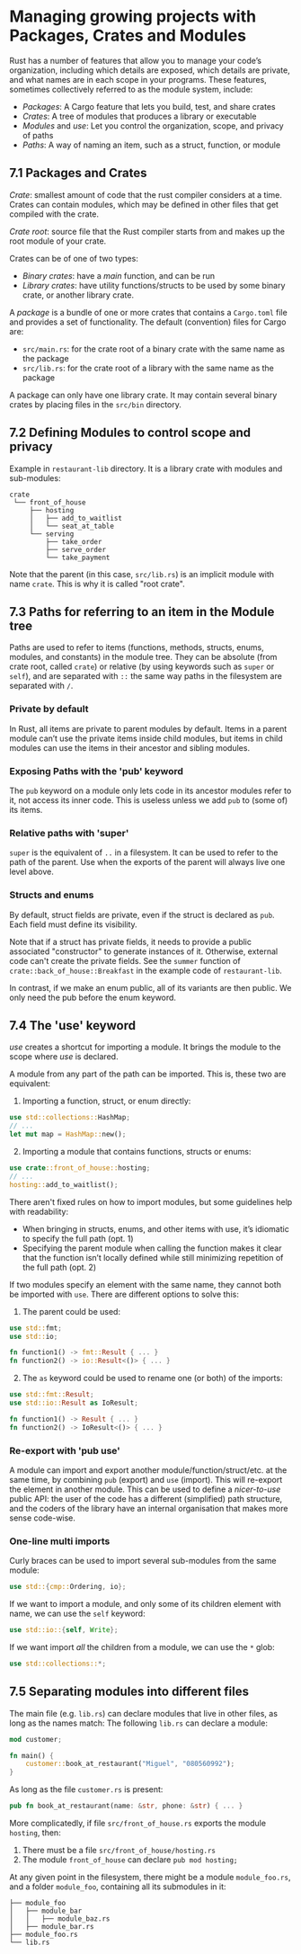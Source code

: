# Managing growing projects with Packages, Crates and Modules

Rust has a number of features that allow you to manage your code’s organization, including which details are exposed, which details are private, and what names are in each scope in your programs. These features, sometimes collectively referred to as the module system, include:

* _Packages_: A Cargo feature that lets you build, test, and share crates
* _Crates_: A tree of modules that produces a library or executable
* _Modules_ and _use_: Let you control the organization, scope, and privacy of paths
* _Paths_: A way of naming an item, such as a struct, function, or module

## 7.1 Packages and Crates

*Crate*: smallest amount of code that the rust compiler considers at a time. Crates can contain modules, which may be defined in other files that get compiled with the crate.

*Crate root*: source file that the Rust compiler starts from and makes up the root module of your crate.

Crates can be of one of two types:
* _Binary crates_: have a _main_ function, and can be run
* _Library crates_: have utility functions/structs to be used by some binary crate, or another library crate.

A _package_ is a bundle of one or more crates that contains a `Cargo.toml` file and provides a set of functionality. The default (convention) files for Cargo are:
* `src/main.rs`: for the crate root of a binary crate with the same name as the package
* `src/lib.rs`: for the crate root of a library with the same name as the package

A package can only have one library crate. It may contain several binary crates by placing files in the `src/bin` directory.

## 7.2 Defining Modules to control scope and privacy

Example in `restaurant-lib` directory. It is a library crate with modules and sub-modules:
```
crate
 └── front_of_house
     ├── hosting
     │   ├── add_to_waitlist
     │   └── seat_at_table
     └── serving
         ├── take_order
         ├── serve_order
         └── take_payment
```

Note that the parent (in this case, `src/lib.rs`) is an implicit module with name `crate`. This is why it is called "root crate".

## 7.3 Paths for referring to an item in the Module tree

Paths are used to refer to items (functions, methods, structs, enums, modules, and constants) in the module tree. They can be absolute (from crate root, called `crate`) or relative (by using keywords such as `super` or `self`), and are separated with `::` the same way paths in the filesystem are separated with `/`.

### Private by default

In Rust, all items are private to parent modules by default. Items in a parent module can’t use the private items inside child modules, but items in child modules can use the items in their ancestor and sibling modules.

### Exposing Paths with the 'pub' keyword

The `pub` keyword on a module only lets code in its ancestor modules refer to it, not access its inner code. This is useless unless we add `pub` to (some of) its items.

### Relative paths with 'super'

`super` is the equivalent of `..` in a filesystem. It can be used to refer to the path of the parent. Use when the exports of the parent will always live one level above.

### Structs and enums

By default, struct fields are private, even if the struct is declared as `pub`. Each field must define its visibility.

Note that if a struct has private fields, it needs to provide a public associated "constructor" to generate instances of it. Otherwise, external code can't create the private fields. See the `summer` function of `crate::back_of_house::Breakfast` in the example code of `restaurant-lib`.

In contrast, if we make an enum public, all of its variants are then public. We only need the pub before the enum keyword.

## 7.4 The 'use' keyword

*use* creates a shortcut for importing a module. It brings the module to the scope where *use* is declared.

A module from any part of the path can be imported. This is, these two are equivalent:
1. Importing a function, struct, or enum directly:
```rust
use std::collections::HashMap;
// ...
let mut map = HashMap::new();
```

2. Importing a module that contains functions, structs or enums:
```rust
use crate::front_of_house::hosting;
// ...
hosting::add_to_waitlist();
```

There aren't fixed rules on how to import modules, but some guidelines help with readability:
- When bringing in structs, enums, and other items with use, it’s idiomatic to specify the full path (opt. 1)
- Specifying the parent module when calling the function makes it clear that the function isn’t locally defined while still minimizing repetition of the full path (opt. 2)

If two modules specify an element with the same name, they cannot both be imported with `use`. There are different options to solve this: 
1. The parent could be used:
```rust
use std::fmt;
use std::io;

fn function1() -> fmt::Result { ... }
fn function2() -> io::Result<()> { ... }
```

2. The `as` keyword could be used to rename one (or both) of the imports:
```rust
use std::fmt::Result;
use std::io::Result as IoResult;

fn function1() -> Result { ... }
fn function2() -> IoResult<()> { ... }
```

### Re-export with 'pub use'
A module can import and export another module/function/struct/etc. at the same time, by combining `pub` (export) and `use` (import). This will re-export the element in another module.
This can be used to define a _nicer-to-use_ public API: the user of the code has a different (simplified) path structure, and the coders of the library have an internal organisation that makes more sense code-wise. 

### One-line multi imports
Curly braces can be used to import several sub-modules from the same module:
```rust
use std::{cmp::Ordering, io};
```

If we want to import a module, and only some of its children element with name, we can use the `self` keyword:
```rust
use std::io::{self, Write};
```

If we want import _all_ the children from a module, we can use the `*` glob:
```rust
use std::collections::*;
```

## 7.5 Separating modules into different files

The main file (e.g. `lib.rs`) can declare modules that live in other files, as long as the names match:
The following `lib.rs` can declare a module:
```rust
mod customer;

fn main() {
    customer::book_at_restaurant("Miguel", "080560992");
}
```

As long as the file `customer.rs` is present:
```rust
pub fn book_at_restaurant(name: &str, phone: &str) { ... }
```

More complicatedly, if file `src/front_of_house.rs` exports the module `hosting`, then:
1. There must be a file `src/front_of_house/hosting.rs`
2. The module `front_of_house` can declare `pub mod hosting;`

At any given point in the filesystem, there might be a module `module_foo.rs`, and a folder `module_foo`, containing all its submodules in it:
```
├── module_foo
│   ├── module_bar
│   │   ├── module_baz.rs
│   ├── module_bar.rs
├── module_foo.rs
└── lib.rs
```